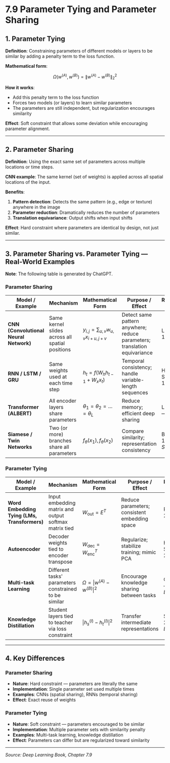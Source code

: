 # 7.9 Parameter Tying and Parameter Sharing

## 1. Parameter Tying

**Definition**: Constraining parameters of different models or layers to be similar by adding a penalty term to the loss function.

**Mathematical form**:

$$
\Omega(w^{(A)}, w^{(B)}) = \|w^{(A)} - w^{(B)}\|_2^2
$$

**How it works**:
- Add this penalty term to the loss function
- Forces two models (or layers) to learn similar parameters
- The parameters are still independent, but regularization encourages similarity

**Effect**: Soft constraint that allows some deviation while encouraging parameter alignment.

---

## 2. Parameter Sharing

**Definition**: Using the exact same set of parameters across multiple locations or time steps.

**CNN example**: The same kernel (set of weights) is applied across all spatial locations of the input.

**Benefits**:
1. **Pattern detection**: Detects the same pattern (e.g., edge or texture) anywhere in the image
2. **Parameter reduction**: Dramatically reduces the number of parameters
3. **Translation equivariance**: Output shifts when input shifts

**Effect**: Hard constraint where parameters are identical by design, not just similar.

---

## 3. Parameter Sharing vs. Parameter Tying — Real-World Examples

**Note**: The following table is generated by ChatGPT.

### Parameter Sharing

| Model / Example | Mechanism | Mathematical Form | Purpose / Effect | Representative Paper |
|-----------------|-----------|-------------------|------------------|---------------------|
| **CNN (Convolutional Neural Network)** | Same kernel slides across all spatial positions | $y_{i,j} = \sum_{u,v} w_{u,v} x_{i+u, j+v}$ | Detect same pattern anywhere; reduce parameters; translation equivariance | LeCun et al., 1998 — *LeNet* |
| **RNN / LSTM / GRU** | Same weights used at each time step | $h_t = f(W_h h_{t-1} + W_x x_t)$ | Temporal consistency; handle variable-length sequences | Hochreiter & Schmidhuber, 1997 |
| **Transformer (ALBERT)** | All encoder layers share parameters | $\theta_1 = \theta_2 = \dots = \theta_L$ | Reduce memory; efficient deep sharing | Lan et al., 2020 — *ALBERT* |
| **Siamese / Twin Networks** | Two (or more) branches share all parameters | $f_\theta(x_1), f_\theta(x_2)$ | Compare similarity; representation consistency | Bromley et al., 1993 — *Siamese Nets* |

### Parameter Tying

| Model / Example | Mechanism | Mathematical Form | Purpose / Effect | Representative Paper |
|-----------------|-----------|-------------------|------------------|---------------------|
| **Word Embedding Tying (LMs, Transformers)** | Input embedding matrix and output softmax matrix tied | $W_{\text{out}} = E^T$ | Reduce parameters; consistent embedding space | Press & Wolf, 2017 |
| **Autoencoder** | Decoder weights tied to encoder transpose | $W_{\text{dec}} = W_{\text{enc}}^T$ | Regularize; stabilize training; mimic PCA | Hinton & Salakhutdinov, 2006 |
| **Multi-task Learning** | Different tasks' parameters constrained to be similar | $\Omega = \|w^{(A)} - w^{(B)}\|^2$ | Encourage knowledge sharing between tasks | Caruana, 1997 — *Multitask Learning* |
| **Knowledge Distillation** | Student layers tied to teacher via loss constraint | $\|h_s^{(l)} - h_t^{(l)}\|^2$ | Transfer intermediate representations | Sanh et al., 2019 — *DistilBERT* |

---

## 4. Key Differences

### Parameter Sharing
- **Nature**: Hard constraint — parameters are literally the same
- **Implementation**: Single parameter set used multiple times
- **Examples**: CNNs (spatial sharing), RNNs (temporal sharing)
- **Effect**: Exact reuse of weights

### Parameter Tying
- **Nature**: Soft constraint — parameters encouraged to be similar
- **Implementation**: Multiple parameter sets with similarity penalty
- **Examples**: Multi-task learning, knowledge distillation
- **Effect**: Parameters can differ but are regularized toward similarity

---

*Source: Deep Learning Book, Chapter 7.9*
